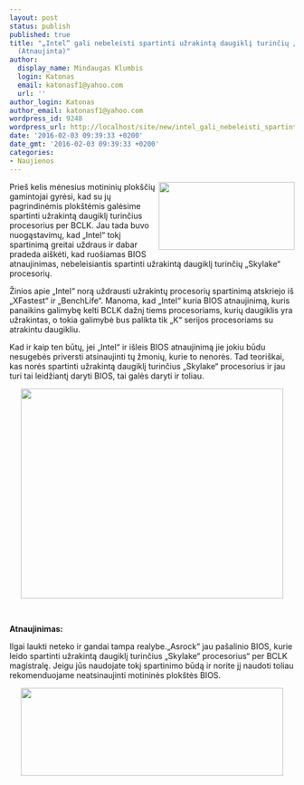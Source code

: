 ```yaml
---
layout: post
status: publish
published: true
title: "„Intel“ gali nebeleisti spartinti užrakintą daugiklį turinčių „Skylake“ procesorių
  (Atnaujinta)"
author:
  display_name: Mindaugas Klumbis
  login: Katonas
  email: katonasf1@yahoo.com
  url: ''
author_login: Katonas
author_email: katonasf1@yahoo.com
wordpress_id: 9248
wordpress_url: http://localhost/site/new/intel_gali_nebeleisti_spartinti_uzrakinta_daugikli_turinciu_skylake_procesoriu/
date: '2016-02-03 09:39:33 +0200'
date_gmt: '2016-02-03 09:39:33 +0200'
categories:
- Naujienos
---
```

<p>
	<a href="http://technews.lt/userfiles/Intel-Skylake-Non-K-OC-635x318.jpg"><img alt="" src="http://technews.lt/userfiles/Intel-Skylake-Non-K-OC-635x318.jpg" style="width: 240px; height: 120px; float: right;" /></a>Prie&scaron; kelis mėnesius motininių plok&scaron;čių gamintojai gyrėsi, kad su jų pagrindinėmis plok&scaron;tėmis galėsime spartinti užrakintą daugiklį turinčius procesorius per BCLK. Jau tada buvo nuogąstavimų, kad &bdquo;Intel&ldquo; tokį spartinimą greitai uždraus ir dabar pradeda ai&scaron;kėti, kad ruo&scaron;iamas BIOS atnaujinimas, nebeleisiantis spartinti užrakintą daugiklį turinčių &bdquo;Skylake&ldquo; procesorių.</p>
<p>
	Žinios apie &bdquo;Intel&ldquo; norą uždrausti užrakintų procesorių spartinimą atskriejo i&scaron; &bdquo;XFastest&ldquo; ir &bdquo;BenchLife&ldquo;. Manoma, kad &bdquo;Intel&ldquo; kuria BIOS atnaujinimą, kuris panaikins galimybę kelti BCLK dažnį tiems procesoriams, kurių daugiklis yra užrakintas, o tokia galimybė bus palikta tik &bdquo;K&ldquo; serijos procesoriams su atrakintu daugikliu.</p>
<p>
	Kad ir kaip ten būtų, jei &bdquo;Intel&ldquo; ir i&scaron;leis BIOS atnaujinimą jie jokiu būdu nesugebės priversti atsinaujinti tų žmonių, kurie to nenorės. Tad teori&scaron;kai, kas norės spartinti užrakintą daugiklį turinčius &bdquo;Skylake&ldquo; procesorius ir jau turi tai leidžiantį daryti BIOS, tai galės daryti ir toliau.&nbsp;</p>
<p style="text-align: center;">
	<a href="http://technews.lt/userfiles/SKYOC-635x508(1).png"><img alt="" src="http://technews.lt/userfiles/SKYOC-635x508(1).png" style="width: 464px; height: 371px;" /></a></p>
<p style="text-align: center;">
	&nbsp;</p>
<p>
	<strong>Atnaujinimas:</strong></p>
<p>
	Ilgai laukti neteko ir gandai tampa realybe.&bdquo;Asrock&ldquo; jau pa&scaron;alinio BIOS, kurie leido spartinti užrakintą daugiklį turinčius &bdquo;Skylake&ldquo; procesorius&ldquo; per BCLK magistralę. Jeigu jūs naudojate tokį spartinimo būdą ir norite jį naudoti toliau rekomenduojame neatsinaujinti motininės plok&scaron;tės BIOS.</p>
<p style="text-align: center;">
	<a href="http://technews.lt/userfiles/ASRock-Sky-OC-635x212.jpg"><img alt="" src="http://technews.lt/userfiles/ASRock-Sky-OC-635x212.jpg" style="width: 464px; height: 155px;" /></a></p>
